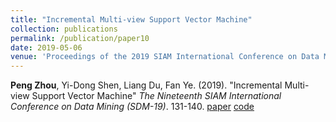 ```yaml
---
title: "Incremental Multi-view Support Vector Machine"
collection: publications
permalink: /publication/paper10
date: 2019-05-06
venue: 'Proceedings of the 2019 SIAM International Conference on Data Mining'
---
```

**Peng Zhou**, Yi-Dong Shen, Liang Du, Fan Ye. (2019). &quot;Incremental Multi-view Support Vector Machine&quot; <i>The Nineteenth SIAM International Conference on Data Mining (SDM-19)</i>. 131-140. [paper](http://Doctor-Nobody.github.io/papers/SDM2019.pdf) [code](http://Doctor-Nobody.github.io/codes/imsvm.rar)